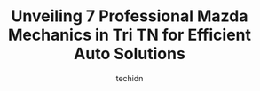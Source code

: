 ---
layout: ampstory
image: https://images.unsplash.com/photo-1632956557796-6868d5ecc6d2?ixlib=rb-4.0.3&ixid=MnwxMjA3fDB8MHxwaG90by1wYWdlfHx8fGVufDB8fHx8&auto=format&fit=crop&w=640&h=853&q=80
author: techidn
featured: false
description: Looking for reliable and skilled Mazda Mechanic in Tri TN, USA? Your search ends here with the 7 best Mazda Mechanic in town. With their expertise and commitment to delivering exceptional se
title: Unveiling 7 Professional Mazda Mechanics in Tri TN for Efficient Auto Solutions
cover:
   title: Unveiling 7 Professional Mazda Mechanics in Tri TN for Efficient Auto Solutions
   subtitle: Rickpate
   background: https://images.unsplash.com/photo-1632956557796-6868d5ecc6d2?ixlib=rb-4.0.3&ixid=MnwxMjA3fDB8MHxwaG90by1wYWdlfHx8fGVufDB8fHx8&auto=format&fit=crop&w=640&h=853&q=80

pages: 
 - layout: thirds
   top: <h1>#1 Chaparral Buick GMC</h1>
   bottom: "<p>I had a terrific purchase experience today!!  I usually hate car shopping because of the bad experiences Ive had in the past but today was absolutely fantastic!  Joe W</p>"
   background: https://www.knot35.com/toplist/wp-content/uploads/2023/06/best-mazda-mechanic-1-in-tri-tn-1685833966.jpeg
   backgroundblur: true
 - layout: thirds
   top: <h1>#2 H-Tek Auto Care</h1>
   bottom: "<p>5882 Bobby Hicks Hwy, Johnson City, TN 37615, United States</p>"
   background: https://www.knot35.com/toplist/wp-content/uploads/2023/06/best-mazda-mechanic-2-in-tri-tn-1685833967.jpeg
   cta:
      link: https://www.knot35.com/toplist/unveiling-7-professional-mazda-mechanics-in-tri-tn-for-efficient-auto-solutions/
      text: Unveiling 7 Professional Mazda Mechanics in Tri TN for Efficient Auto Solutions
 - layout: thirds
   top: <h1>#3 American & Import Auto Repair</h1>
   bottom: "<p>3832 W Market St, Johnson City, TN 37604, United States</p>"
   background: https://www.knot35.com/toplist/wp-content/uploads/2023/06/best-mazda-mechanic-3-in-tri-tn-1685833967.jpeg
   cta:
      link: https://www.knot35.com/toplist/unveiling-7-professional-mazda-mechanics-in-tri-tn-for-efficient-auto-solutions/
      text: Unveiling 7 Professional Mazda Mechanics in Tri TN for Efficient Auto Solutions
 - layout: thirds
   top: <h1>#4 Ponder Auto Repair</h1>
   bottom: "<p>915 W Market St, Johnson City, TN 37604, United States</p>"
   background: https://images.unsplash.com/photo-1632260260864-caf7fde5ec36?ixlib=rb-4.0.3&ixid=MnwxMjA3fDB8MHxwaG90by1wYWdlfHx8fGVufDB8fHx8&auto=format&fit=crop&w=640&h=853&q=80
   cta:
      link: https://www.knot35.com/toplist/unveiling-7-professional-mazda-mechanics-in-tri-tn-for-efficient-auto-solutions/
      text: Unveiling 7 Professional Mazda Mechanics in Tri TN for Efficient Auto Solutions
 - layout: thirds
   top: <h1>#5 Johnson City Mazda</h1>
   bottom: "<p>2909 N Roan St, Johnson City, TN 37601, United States</p>"
   background: https://images.unsplash.com/photo-1462556791646-c201b8241a94?ixlib=rb-4.0.3&ixid=MnwxMjA3fDB8MHxwaG90by1wYWdlfHx8fGVufDB8fHx8&auto=format&fit=crop&w=640&h=853&q=80
   cta:
      link: https://www.knot35.com/toplist/unveiling-7-professional-mazda-mechanics-in-tri-tn-for-efficient-auto-solutions/
      text: Unveiling 7 Professional Mazda Mechanics in Tri TN for Efficient Auto Solutions
 - layout: thirds
   top: <h1>#6 Bills Automotive</h1>
   bottom: "<p>3416 Fort Henry Dr, Kingsport, TN 37664, United States</p>"
   background: https://images.unsplash.com/photo-1496096265110-f83ad7f96608?ixlib=rb-4.0.3&ixid=MnwxMjA3fDB8MHxwaG90by1wYWdlfHx8fGVufDB8fHx8&auto=format&fit=crop&w=640&h=853&q=80
   cta:
      link: https://www.knot35.com/toplist/unveiling-7-professional-mazda-mechanics-in-tri-tn-for-efficient-auto-solutions/
      text: Unveiling 7 Professional Mazda Mechanics in Tri TN for Efficient Auto Solutions
 - layout: thirds
   top: <h1>#7 Carrolls Auto Repair</h1>
   bottom: "<p>315 W Main St, Johnson City, TN 37604, United States</p>"
   background: https://images.unsplash.com/photo-1533735380053-eb8d0759b24a?ixlib=rb-4.0.3&ixid=MnwxMjA3fDB8MHxwaG90by1wYWdlfHx8fGVufDB8fHx8&auto=format&fit=crop&w=640&h=853&q=80
   cta:
      link: https://www.knot35.com/toplist/unveiling-7-professional-mazda-mechanics-in-tri-tn-for-efficient-auto-solutions/
      text: Unveiling 7 Professional Mazda Mechanics in Tri TN for Efficient Auto Solutions
 - layout: thirds
   middle: Continue reading...
   background: https://images.unsplash.com/photo-1608411404720-c8f0417bcdba?ixlib=rb-4.0.3&ixid=MnwxMjA3fDB8MHxwaG90by1wYWdlfHx8fGVufDB8fHx8&auto=format&fit=crop&w=640&h=853&q=80
   cta:
      link: https://www.knot35.com/toplist/unveiling-7-professional-mazda-mechanics-in-tri-tn-for-efficient-auto-solutions/
      text: Unveiling 7 Professional Mazda Mechanics in Tri TN for Efficient Auto Solutions
      
---